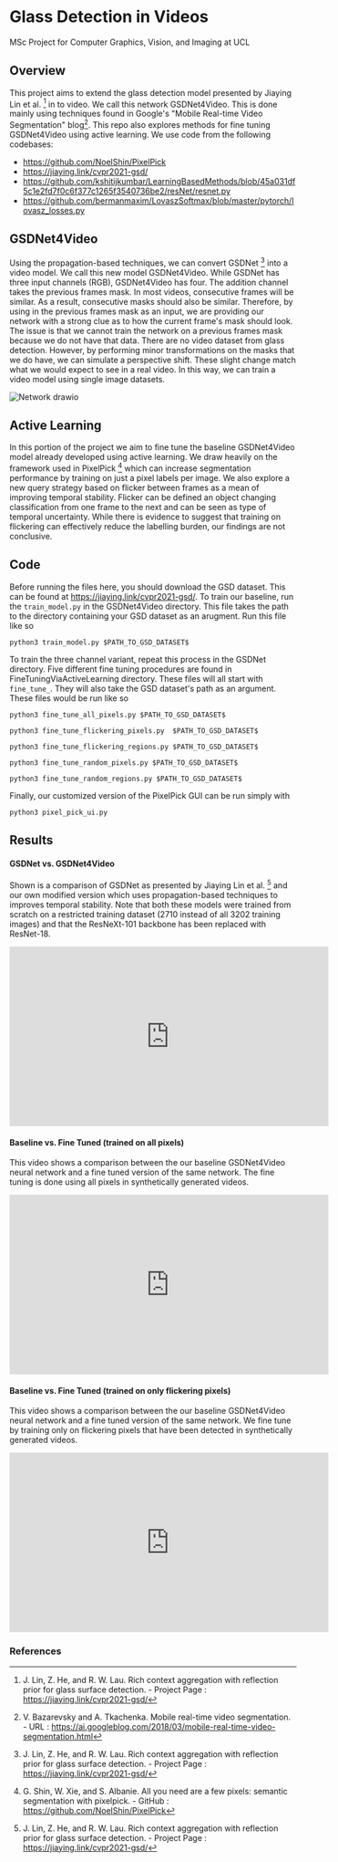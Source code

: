 # Glass Detection in Videos

MSc Project for Computer Graphics, Vision, and Imaging at UCL

## Overview

This project aims to extend the glass detection model presented by Jiaying Lin et al. [^1] in to video.  We call this network GSDNet4Video.  This is done mainly using techniques found in Google's "Mobile Real-time Video Segmentation" blog[^2].  This repo also explores methods for fine tuning GSDNet4Video using active learning. We use code from the following codebases:
- https://github.com/NoelShin/PixelPick
- https://jiaying.link/cvpr2021-gsd/
- https://github.com/kshitijkumbar/LearningBasedMethods/blob/45a031df5c1e2fd7f0c6f377c1265f3540736be2/resNet/resnet.py
- https://github.com/bermanmaxim/LovaszSoftmax/blob/master/pytorch/lovasz_losses.py

## GSDNet4Video

Using the propagation-based techniques, we can convert GSDNet [^1] into a video model.  We call this new model GSDNet4Video.  While GSDNet has three input channels (RGB), GSDNet4Video has four.  The addition channel takes the previous frames mask.  In most videos, consecutive frames will be similar.  As a result, consecutive masks should also be similar.  Therefore, by using in the previous frames mask as an input, we are providing our network with a strong clue as to how the current frame's mask should look.  The issue is that we cannot train the network on a previous frames mask because we do not have that data.  There are no video dataset from glass detection.  However, by performing minor transformations on the masks that we do have, we can simulate a perspective shift. These slight change match what we would expect to see in a real video.  In this way, we can train a video model using single image datasets.

![Network drawio](https://user-images.githubusercontent.com/60523103/188334935-03532005-bb17-49d4-8309-1119bc8af6fd.png)

## Active Learning
In this portion of the project we aim to fine tune the baseline GSDNet4Video model already developed using active learning.  We draw heavily on the framework used in PixelPick [^3] which can increase segmentation performance by training on just a pixel labels per image.  We also explore a new query strategy based on flicker between frames as a mean of improving temporal stability.  Flicker can be defined an object changing classification from one frame to the next and can be seen as type of temporal uncertainty.  While there is evidence to suggest that training on flickering can effectively reduce the labelling burden, our findings are not conclusive. 

## Code

Before running the files here, you should download the GSD dataset.  This can be found at https://jiaying.link/cvpr2021-gsd/.  To train our baseline, run the `train_model.py` in the GSDNet4Video directory.  This file takes the path to the directory containing your GSD dataset as an arugment.  Run this file like so

```
python3 train_model.py $PATH_TO_GSD_DATASET$
```

To train the three channel variant, repeat this process in the GSDNet directory.  Five different fine tuning procedures are found in FineTuningViaActiveLearning directory.  These files will all start with `fine_tune_`.  They will also take the GSD dataset's path as an argument.  These files would be run like so

```
python3 fine_tune_all_pixels.py $PATH_TO_GSD_DATASET$

python3 fine_tune_flickering_pixels.py  $PATH_TO_GSD_DATASET$

python3 fine_tune_flickering_regions.py $PATH_TO_GSD_DATASET$

python3 fine_tune_random_pixels.py $PATH_TO_GSD_DATASET$

python3 fine_tune_random_regions.py $PATH_TO_GSD_DATASET$
```

Finally, our customized version of the PixelPick GUI can be run simply with

```
python3 pixel_pick_ui.py
```
## Results

#### GSDNet vs. GSDNet4Video

Shown is a comparison of GSDNet as presented by Jiaying Lin et al. [^1] and our own modified version which uses propagation-based techniques to improves temporal stability.  Note that both these models were trained from scratch on a restricted training dataset (2710 instead of all  3202 training images) and that the ResNeXt-101 backbone has been replaced with ResNet-18.

<iframe width="560" height="315" src="https://www.youtube.com/embed/SYh0NOeJ81w" title="YouTube video player" frameborder="0" allow="accelerometer; autoplay; clipboard-write; encrypted-media; gyroscope; picture-in-picture" allowfullscreen></iframe>

#### Baseline vs. Fine Tuned (trained on all pixels)

This video shows a comparison between the our baseline GSDNet4Video neural network and a fine tuned version of the same network.   The fine tuning is done using all pixels in synthetically generated videos.

<iframe width="560" height="315" src="https://www.youtube.com/embed/ZS90ZS_6w4M" title="YouTube video player" frameborder="0" allow="accelerometer; autoplay; clipboard-write; encrypted-media; gyroscope; picture-in-picture" allowfullscreen></iframe>

#### Baseline vs. Fine Tuned (trained on only flickering pixels)

This video shows a comparison between the our baseline GSDNet4Video neural network and a fine tuned version of the same network.   We fine tune by training only on flickering pixels that have been detected in synthetically generated videos.

<iframe width="560" height="315" src="https://www.youtube.com/embed/I7SNgZywqvA" title="YouTube video player" frameborder="0" allow="accelerometer; autoplay; clipboard-write; encrypted-media; gyroscope; picture-in-picture" allowfullscreen></iframe>



### References

[^1]: J. Lin, Z. He, and R. W. Lau. Rich context aggregation with reflection prior for glass surface detection. - Project Page : https://jiaying.link/cvpr2021-gsd/
[^2]: V. Bazarevsky and A. Tkachenka. Mobile real-time video segmentation. - URL : https://ai.googleblog.com/2018/03/mobile-real-time-video-segmentation.html
[^3]: G. Shin, W. Xie, and S. Albanie. All you need are a few pixels: semantic segmentation with pixelpick. - GitHub : https://github.com/NoelShin/PixelPick
